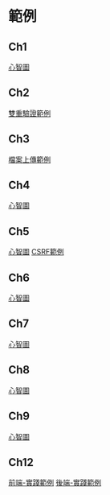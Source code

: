 # 範例
## Ch1
[心智圖](https://github.com/royal0721/secure-coding-demo-client/wiki/%E7%AC%AC%E4%B8%80%E7%AB%A0~%E7%AC%AC%E4%B8%89%E7%AB%A0:-%E5%BF%83%E6%99%BA%E5%9C%96%E2%80%90%E5%AE%89%E5%85%A8%E8%BC%B8%E5%85%A5)

## Ch2
[雙重驗證範例](https://github.com/royal0721/SecureCodingDemoSite/tree/main)

## Ch3
[檔案上傳範例](https://github.com/royal0721/SecureCodingDemoSite/tree/main)

## Ch4
[心智圖](https://github.com/royal0721/secure-coding-demo-client/wiki/%E7%AC%AC%E5%9B%9B%E7%AB%A0:-%E5%BF%83%E6%99%BA%E5%9C%96%E2%80%90%E5%85%B6%E4%BB%96%E6%B3%A8%E5%85%A5%E6%94%BB%E6%93%8A)

## Ch5
[心智圖](https://github.com/royal0721/secure-coding-demo-client/wiki/%E7%AC%AC%E4%BA%94%E7%AB%A0:-%E5%BF%83%E6%99%BA%E5%9C%96%E2%80%90%E9%96%8B%E6%94%BE%E5%BC%8F%E9%87%8D%E5%AE%9A%E5%90%91)
[CSRF範例](https://github.com/royal0721/SecureCodingDemoSite/tree/main)

## Ch6
[心智圖](https://github.com/royal0721/secure-coding-demo-client/wiki/%E7%AC%AC%E5%85%AD%E7%AB%A0:-%E5%BF%83%E6%99%BA%E5%9C%96%E2%80%90%E8%B7%A8%E7%AB%99%E8%AB%8B%E6%B1%82%E5%81%BD%E9%80%A0)

## Ch7
[心智圖](https://github.com/royal0721/secure-coding-demo-client/wiki/%E7%AC%AC%E4%B8%83%E7%AB%A0:-%E5%BF%83%E6%99%BA%E5%9C%96%E2%80%90%E8%AA%8D%E8%AD%89)

## Ch8
[心智圖]()

## Ch9
[心智圖]()

## Ch12 
[前端-實踐範例](https://github.com/royal0721/secure-coding-demo-client)
[後端-實踐範例](https://github.com/royal0721/secure-coding-demo-app)
